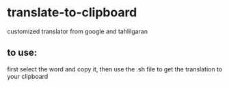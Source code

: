 # translate-to-clipboard
customized translator from google and tahlilgaran


## to use:
first select the word and copy it, then use the .sh file to get the translation to your clipboard
